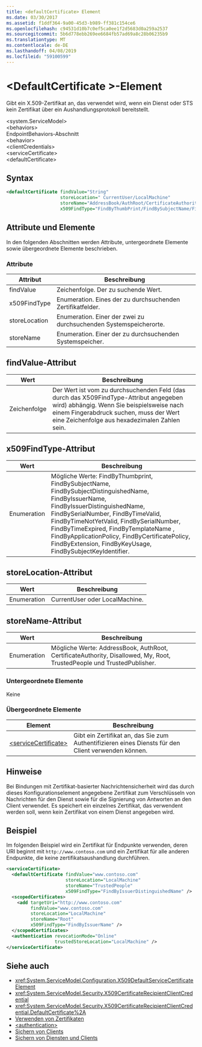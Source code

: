 ```yaml
---
title: <defaultCertificate> Element
ms.date: 03/30/2017
ms.assetid: f1ddf364-9a00-45d3-b989-ff381c154ce6
ms.openlocfilehash: c94531d10b7c0ef5ca0ee1f2d5683d0a259a2537
ms.sourcegitcommit: 5b6d778ebb269ee6684fb57ad69a8c28b06235b9
ms.translationtype: MT
ms.contentlocale: de-DE
ms.lasthandoff: 04/08/2019
ms.locfileid: "59100599"
---
```

# <a name="defaultcertificate-element"></a>\<DefaultCertificate >-Element
Gibt ein X.509-Zertifikat an, das verwendet wird, wenn ein Dienst oder STS kein Zertifikat über ein Aushandlungsprotokoll bereitstellt.  
  
 \<system.ServiceModel>  
\<behaviors>  
EndpointBehaviors-Abschnitt  
\<behavior>  
\<clientCredentials>  
\<serviceCertificate>  
\<defaultCertificate>  
  
## <a name="syntax"></a>Syntax  
  
```xml  
<defaultCertificate findValue="String"
                    storeLocation=" CurrentUser/LocalMachine"
                    storeName="AddressBook/AuthRoot/CertificateAuthority/Disallowed/My/Root/TrustedPeople/TrustedPublisher"
                    x509FindType="FindByThumbPrint/FindBySubjectName/FindBySubjectDistinguishedName/FindByIssuerName/FindByIssuerDistinguishedName/FindBySerialiNumber/FindByTimeValid/FindByTimeNotYetValid/FindByTimeExpired/FindByTemplateName/FindByApplicationPolicy/FindByCertificatePolicy/FindByExtension/FindByKeyUsage/FindBySubjectKeyIdentifier" />
```  
  
## <a name="attributes-and-elements"></a>Attribute und Elemente  
 In den folgenden Abschnitten werden Attribute, untergeordnete Elemente sowie übergeordnete Elemente beschrieben.  
  
### <a name="attributes"></a>Attribute  
  
|Attribut|Beschreibung|  
|---------------|-----------------|  
|findValue|Zeichenfolge. Der zu suchende Wert.|  
|x509FindType|Enumeration. Eines der zu durchsuchenden Zertifikatfelder.|  
|storeLocation|Enumeration. Einer der zwei zu durchsuchenden Systemspeicherorte.|  
|storeName|Enumeration. Einer der zu durchsuchenden Systemspeicher.|  
  
## <a name="findvalue-attribute"></a>findValue-Attribut  
  
|Wert|Beschreibung|  
|-----------|-----------------|  
|Zeichenfolge|Der Wert ist vom zu durchsuchenden Feld (das durch das X509FindType-Attribut angegeben wird) abhängig. Wenn Sie beispielsweise nach einem Fingerabdruck suchen, muss der Wert eine Zeichenfolge aus hexadezimalen Zahlen sein.|  
  
## <a name="x509findtype-attribute"></a>x509FindType-Attribut  
  
|Wert|Beschreibung|  
|-----------|-----------------|  
|Enumeration|Mögliche Werte: FindByThumbprint, FindBySubjectName, FindBySubjectDistinguishedName, FindByIssuerName, FindByIssuerDistinguishedName, FindBySerialNumber, FindByTimeValid, FindByTimeNotYetValid, FindBySerialNumber, FindByTimeExpired, FindByTemplateName , FindByApplicationPolicy, FindByCertificatePolicy, FindByExtension, FindByKeyUsage, FindBySubjectKeyIdentifier.|  
  
## <a name="storelocation-attribute"></a>storeLocation-Attribut  
  
|Wert|Beschreibung|  
|-----------|-----------------|  
|Enumeration|CurrentUser oder LocalMachine.|  
  
## <a name="storename-attribute"></a>storeName-Attribut  
  
|Wert|Beschreibung|  
|-----------|-----------------|  
|Enumeration|Mögliche Werte: AddressBook, AuthRoot, CertificateAuthority, Disallowed, My, Root, TrustedPeople und TrustedPublisher.|  
  
### <a name="child-elements"></a>Untergeordnete Elemente  
 Keine  
  
### <a name="parent-elements"></a>Übergeordnete Elemente  
  
|Element|Beschreibung|  
|-------------|-----------------|  
|[\<serviceCertificate>](../../../../../docs/framework/configure-apps/file-schema/wcf/servicecertificate-of-clientcredentials-element.md)|Gibt ein Zertifikat an, das Sie zum Authentifizieren eines Diensts für den Client verwenden können.|  
  
## <a name="remarks"></a>Hinweise  
 Bei Bindungen mit Zertifikat-basierter Nachrichtensicherheit wird das durch dieses Konfigurationselement angegebene Zertifikat zum Verschlüsseln von Nachrichten für den Dienst sowie für die Signierung von Antworten an den Client verwendet. Es speichert ein einzelnes Zertifikat, das verwendent werden soll, wenn kein Zertifikat von einem Dienst angegeben wird.  
  
## <a name="example"></a>Beispiel  
 Im folgenden Beispiel wird ein Zertifikat für Endpunkte verwenden, deren URI beginnt mit `http://www.contoso.com` und ein Zertifikat für alle anderen Endpunkte, die keine zertifikatsaushandlung durchführen.  
  
```xml  
<serviceCertificate>
  <defaultCertificate findValue="www.contoso.com"
                      storeLocation="LocalMachine"
                      storeName="TrustedPeople"
                      x509FindType="FindByIssuerDistinguishedName" />
  <scopedCertificates>
    <add targetUri="http://www.contoso.com"
         findValue="www.contoso.com"
         storeLocation="LocalMachine"
         storeName="Root"
         x509FindType="FindByIssuerName" />
  </scopedCertificates>
  <authentication revocationMode="Online"
                  trustedStoreLocation="LocalMachine" />
</serviceCertificate>
```  
  
## <a name="see-also"></a>Siehe auch

- <xref:System.ServiceModel.Configuration.X509DefaultServiceCertificateElement>
- <xref:System.ServiceModel.Security.X509CertificateRecipientClientCredential>
- <xref:System.ServiceModel.Security.X509CertificateRecipientClientCredential.DefaultCertificate%2A>
- [Verwenden von Zertifikaten](../../../../../docs/framework/wcf/feature-details/working-with-certificates.md)
- [\<authentication>](../../../../../docs/framework/configure-apps/file-schema/wcf/authentication-of-clientcertificate-element.md)
- [Sichern von Clients](../../../../../docs/framework/wcf/securing-clients.md)
- [Sichern von Diensten und Clients](../../../../../docs/framework/wcf/feature-details/securing-services-and-clients.md)
